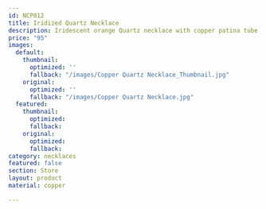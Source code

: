 ```yaml
---
id: NCP012
title: Iridized Quartz Necklace
description: Iridescent orange Quartz necklace with copper patina tube spacer beads..
price: "95"
images:
  default:
    thumbnail:
      optimized: ''
      fallback: "/images/Copper Quartz Necklace_Thumbnail.jpg"
    original:
      optimized: ''
      fallback: "/images/Copper Quartz Necklace.jpg"
  featured:
    thumbnail:
      optimized: 
      fallback: 
    original:
      optimized: 
      fallback: 
category: necklaces
featured: false
section: Store
layout: product
material: copper

---
```

